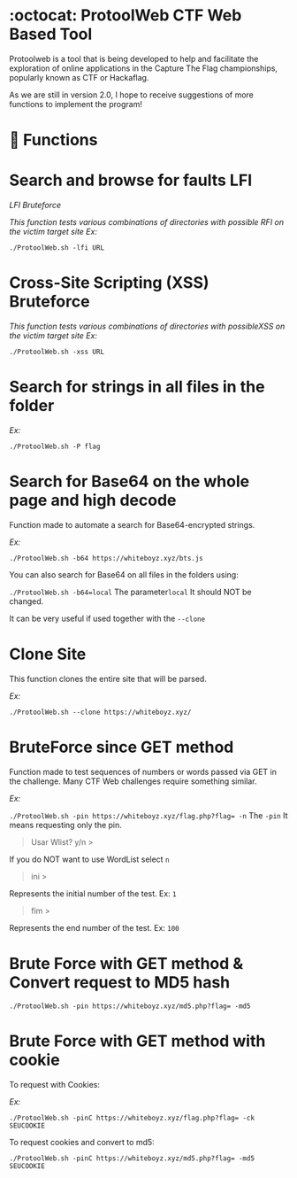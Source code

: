 #  :octocat: ProtoolWeb CTF Web Based Tool
Protoolweb is a tool that is being developed to help and facilitate the exploration of online applications in the Capture The Flag championships, popularly known as CTF or Hackaflag.

As we are still in version 2.0, I hope to receive suggestions of more functions to implement the program!

#  :wrench: Functions

# Search and browse for faults LFI
*LFI Bruteforce*

*This function tests various combinations of directories with possible RFI on the victim target site Ex:*

`./ProtoolWeb.sh -lfi URL`
# Cross-Site Scripting (XSS) Bruteforce
*This function tests various combinations of directories with possibleXSS on the victim target site Ex:*

`./ProtoolWeb.sh -xss URL`


# Search for strings in all files in the folder

*Ex:*

`./ProtoolWeb.sh -P flag`


# Search for Base64 on the whole page and high decode

Function made to automate a search for Base64-encrypted strings.

*Ex:*

`./ProtoolWeb.sh -b64 https://whiteboyz.xyz/bts.js`

You can also search for Base64 on all files in the folders using:

`./ProtoolWeb.sh -b64=local` The parameter`local` It should NOT be changed.

It can be very useful if used together with the `--clone`

# Clone Site

This function clones the entire site that will be parsed.

*Ex:*

`./ProtoolWeb.sh --clone https://whiteboyz.xyz/`


# BruteForce since GET method

Function made to test sequences of numbers or words passed via GET in the challenge. Many CTF Web challenges require something similar.

*Ex:*

`./ProtoolWeb.sh -pin https://whiteboyz.xyz/flag.php?flag= -n` The `-pin` It means requesting only the pin.

> Usar Wlist? y/n > 

If you do NOT want to use WordList select `n`

> ini >

Represents the initial number of the test. Ex: `1`

> fim >

Represents the end number of the test. Ex: `100`

# Brute Force with GET method & Convert request to MD5 hash

`./ProtoolWeb.sh -pin https://whiteboyz.xyz/md5.php?flag= -md5`

# Brute Force with GET method with cookie

To request with Cookies:

*Ex:*

`./ProtoolWeb.sh -pinC https://whiteboyz.xyz/flag.php?flag= -ck SEUCOOKIE`

To request cookies and convert to md5:

`./ProtoolWeb.sh -pinC https://whiteboyz.xyz/md5.php?flag= -md5 SEUCOOKIE`
